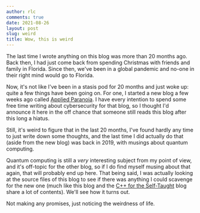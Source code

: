 ```yaml
---
author: rlc
comments: true
date: 2021-08-26
layout: post
slug: weird
title: Wow, this is weird
---
```

The last time I wrote anything on this blog was more than 20 months ago. Back then, I had just come back from spending Christmas with friends and family in Florida. Since then, we've been in a global pandemic and no-one in their right mind would go to Florida.
<!--more-->
Now, it's not like I've been in a stasis pod for 20 months and just woke up: quite a few things have been going on. For one, I started a new blog a few weeks ago called [Applied Paranoia](https://applied-paranoia.com). I have every intention to spend some free time writing about cybersecurity for that blog, so I thought I'd announce it here in the off chance that someone still reads this blog after this long a hiatus.

Still, it's weird to figure that in the last 20 months, I've found hardly any time to just write down some thoughts, and the last time I did actually do that (aside from the new blog) was back in 2019, with musings about quantum computing.

Quantum computing is still a *very* interesting subject from my point of view, and it's off-topic for the other blog, so if I do find myself musing about that again, that will probably end up here. That being said, I was actually looking at the source files of this blog to see if there was anything I could scavenge for the new one (much like this blog and the [C++ for the Self-Taught](https://cpp4theselftaught.com) blog share a lot of contents). We'll see how it turns out.

Not making any promises, just noticing the weirdness of life.